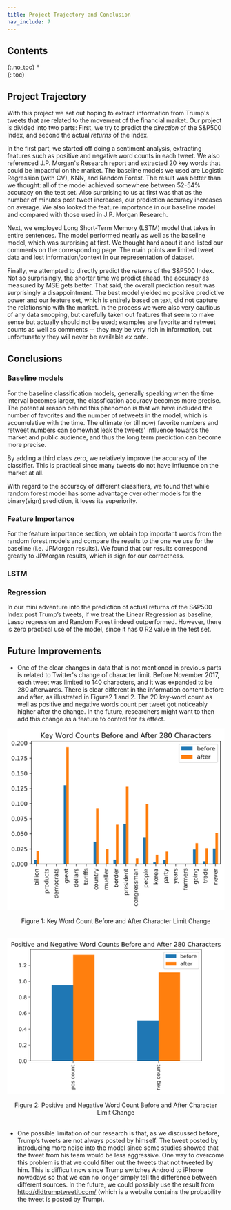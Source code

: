 ```yaml
---
title: Project Trajectory and Conclusion
nav_include: 7
---
```


## Contents
{:.no_toc}
*  
{: toc}

## Project Trajectory 

With this project we set out hoping to extract information from Trump's tweets that are related to the movement of the financial market. Our project is divided into two parts: First, we try to predict the *direction* of the S&P500 Index, and second the actual *returns* of the Index.

In the first part, we started off doing a sentiment analysis, extracting features such as positive and negative word counts in each tweet. We also referenced J.P. Morgan's Research report and extracted 20 key words that could be impactful on the market. The baseline models we used are Logistic Regression (with CV), KNN, and Random Forest. The result was better than we thought: all of the model achieved somewhere between 52-54% accuracy on the test set. Also surprising to us at first was that as the number of minutes post tweet increases, our prediction accuracy increases on average. We also looked the feature importance in our baseline model and compared with those used in J.P. Morgan Research.

Next, we employed Long Short-Term Memory (LSTM) model that takes in entire sentences. The model performed nearly as well as the baseline model, which was surprising at first. We thought hard about it and listed our comments on the corresponding page. The main points are limited tweet data and lost information/context in our representation of dataset.

Finally, we attempted to directly predict the *returns* of the S&P500 Index. Not so surprisingly, the shorter time we predict ahead, the accuracy as measured by MSE gets better. That said, the overall prediction result was surprisingly a disappointment. The best model yielded no positive predictive power and our feature set, which is entirely based on text, did not capture the relationship with the market. In the process we were also very cautious of any data snooping, but carefully taken out features that seem to make sense but actually should not be used; examples are favorite and retweet counts as well as comments -- they may be very rich in information, but unfortunately they will never be available *ex ante*.


## Conclusions

### Baseline models

For the baseline classification models, generally speaking when the time interval becomes larger, the classfication accuracy becomes more precise. The potential reason behind this phenomon is that we have included the number of favorites and the number of retweets in the model, which is accumulative with the time. The ultimate (or till now) favorite numbers and retweet numbers can somewhat leak the tweets' influence towards the market and public audience, and thus the long term prediction can become more precise.

By adding a third class zero, we relatively improve the accuracy of the classifier. This is practical since many tweets do not have influence on the market at all.

With regard to the accuracy of different classifiers, we found that while random forest model has some advantage over other models for the binary(sign) prediction, it loses its superiority.

### Feature Importance

For the feature importance section, we obtain top important words from the random forest models and compare the results to the one we use for the baseline (i.e. JPMorgan results). We found that our results correspond greatly to JPMorgan results, which is sign for our correctness.

### LSTM

### Regression

In our mini adventure into the prediction of actual returns of the S&P500 Index post Trump’s tweets, if we treat the Linear Regression as baseline, Lasso regression and Random Forest indeed outperformed. However, there is zero practical use of the model, since it has 0 R2 value in the test set.



## Future Improvements

- One of the clear changes in data that is not mentioned in previous parts is related to Twitter's change of character limit. Before November 2017, each tweet was limited to 140 characters, and it was expanded to be 280 afterwards. There is clear different in the information content before and after, as illustrated in Figure2 1 and 2. The 20 key-word count as well as positive and negative words count per tweet got noticeably higher after the change. In the future, researchers might want to then add this change as a feature to control for its effect.

<p align="center">
<img src="pic/conclusion/key_word.png" width="700"/> </p>
<center>Figure 1: Key Word Count Before and After Character Limit Change</center>
<br>

<p align="center">
<img src="pic/conclusion/pos_neg.png" width="700"/> </p>
<center>Figure 2: Positive and Negative Word Count Before and After Character Limit Change</center>
<br>

- One possible limitation of our research is that, as we discussed before, Trump’s tweets are not always posted by himself. The tweet posted by introducing more noise into the model since some studies showed that the tweet from his team would be less aggressive. One way to overcome this problem is that we could filter out the tweets that not tweeted by him. This is difficult now since Trump switches Android to iPhone nowadays so that we can no longer simply tell the difference between different sources. In the future, we could possibly use the result from http://didtrumptweetit.com/ (which is a website contains the probability the tweet is posted by Trump).